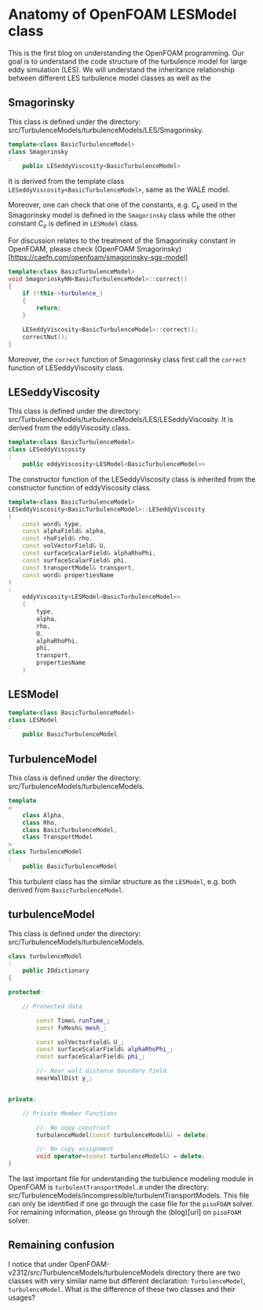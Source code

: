 # Anatomy of OpenFOAM LESModel class

This is the first blog on understanding the OpenFOAM programming. Our goal is to understand the code structure of the turbulence model for large eddy simulation (LES). We will understand the inheritance relationship between different LES turbulence model classes as well as the 


## Smagorinsky
This class is defined under the directory: src/TurbulenceModels/turbulenceModels/LES/Smagorinsky.
```cpp
template<class BasicTurbulenceModel>
class Smagorinsky
:
    public LESeddyViscosity<BasicTurbulenceModel>
```
It is derived from the template class `LESeddyViscosity<BasicTurbulenceModel>`, same as the WALE model.

Moreover, one can check that one of the constants, e.g. $C_k$ used in the Smagorinsky model is defined in the `Smagorinsky` class while the other constant $C_e$ is defined in `LESModel` class.

For discussion relates to the treatment of the Smagorinsky constant in OpenFOAM, please check (OpenFOAM Smagorinsky)[https://caefn.com/openfoam/smagorinsky-sgs-model]

```cpp
template<class BasicTurbulenceModel>
void SmagorinskyNN<BasicTurbulenceModel>::correct()
{
    if (!this->turbulence_)
    {
        return;
    }

    LESeddyViscosity<BasicTurbulenceModel>::correct();
    correctNut();
}
```
Moreover, the `correct` function of Smagorinsky class first call the `correct` function of LESeddyViscosity class.

## LESeddyViscosity
This class is defined under the directory: src/TurbulenceModels/turbulenceModels/LES/LESeddyViscosity. It is derived from the eddyViscosity class.
```cpp
template<class BasicTurbulenceModel>
class LESeddyViscosity
:
    public eddyViscosity<LESModel<BasicTurbulenceModel>>
```

The constructor function of the LESeddyViscosity class is inherited from the constructor function of eddyViscosity class.
```cpp
template<class BasicTurbulenceModel>
LESeddyViscosity<BasicTurbulenceModel>::LESeddyViscosity
(
    const word& type,
    const alphaField& alpha,
    const rhoField& rho,
    const volVectorField& U,
    const surfaceScalarField& alphaRhoPhi,
    const surfaceScalarField& phi,
    const transportModel& transport,
    const word& propertiesName
)
:
    eddyViscosity<LESModel<BasicTurbulenceModel>>
    (
        type,
        alpha,
        rho,
        U,
        alphaRhoPhi,
        phi,
        transport,
        propertiesName
    )
```


## LESModel
```cpp
template<class BasicTurbulenceModel>
class LESModel
:
    public BasicTurbulenceModel
```

## TurbulenceModel
This class is defined under the directory: src/TurbulenceModels/turbulenceModels.
```cpp
template
<
    class Alpha,
    class Rho,
    class BasicTurbulenceModel,
    class TransportModel
>
class TurbulenceModel
:
    public BasicTurbulenceModel
```
This turbulent class has the similar structure as the `LESModel`, e.g. both derived from `BasicTurbulenceModel`.

## turbulenceModel
This class is defined under the directory: src/TurbulenceModels/turbulenceModels.
```cpp
class turbulenceModel
:
    public IOdictionary
{

protected:

    // Protected data

        const Time& runTime_;
        const fvMesh& mesh_;

        const volVectorField& U_;
        const surfaceScalarField& alphaRhoPhi_;
        const surfaceScalarField& phi_;

        //- Near wall distance boundary field
        nearWallDist y_;


private:

    // Private Member Functions

        //- No copy construct
        turbulenceModel(const turbulenceModel&) = delete;

        //- No copy assignment
        void operator=(const turbulenceModel&) = delete;
}
```

The last important file for understanding the turbulence modeling module in OpenFOAM is `turbulentTransportModel.H` under the directory: src/TurbulenceModels/incompressible/turbulentTransportModels. This file can only be identified if one go through the case file for the `pisoFOAM` solver. For remaining information, please go through the (blog)[url] on `pisoFOAM` solver.


## Remaining confusion
I notice that under OpenFOAM-v2312/src/TurbulenceModels/turbulenceModels directory there are two classes with very similar name but different declaration: `TurbulenceModel`, `turbulenceModel`.
What is the difference of these two classes and their usages?